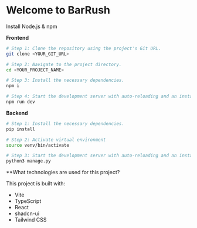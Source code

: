 # Welcome to BarRush

Install Node.js & npm

**Frontend**
```sh
# Step 1: Clone the repository using the project's Git URL.
git clone <YOUR_GIT_URL>

# Step 2: Navigate to the project directory.
cd <YOUR_PROJECT_NAME>

# Step 3: Install the necessary dependencies.
npm i

# Step 4: Start the development server with auto-reloading and an instant preview.
npm run dev
```

**Backend**
```sh
# Step 1: Install the necessary dependencies.
pip install

# Step 2: Activate virtual environment
source venv/bin/activate

# Step 3: Start the development server with auto-reloading and an instant preview.
python3 manage.py
```

**What technologies are used for this project?

This project is built with:

- Vite
- TypeScript
- React
- shadcn-ui
- Tailwind CSS

